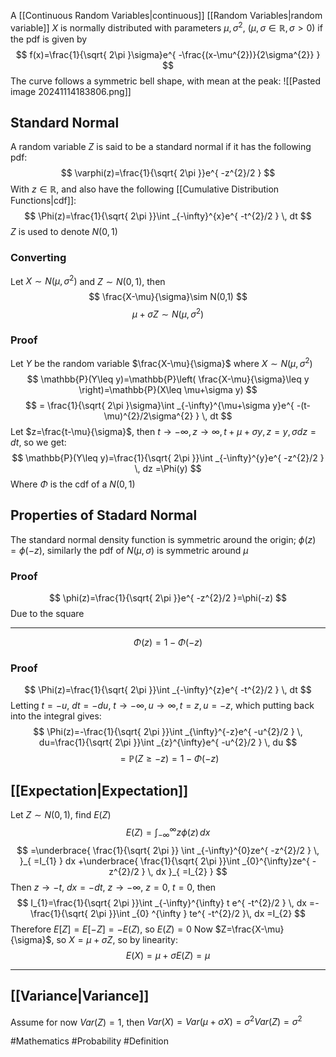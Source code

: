 A [[Continuous Random Variables|continuous]] [[Random Variables|random variable]] $X$ is normally distributed with parameters $\mu,\sigma^{2}$, ($\mu,\sigma \in\mathbb{R},\sigma>0$) if the pdf is given by
$$
f(x)=\frac{1}{\sqrt{ 2\pi }\sigma}e^{ -\frac{(x-\mu^{2})}{2\sigma^{2}} }
$$
The curve follows a symmetric bell shape, with mean at the peak:
![[Pasted image 20241114183806.png]]
## Standard Normal
A random variable $Z$ is said to be a standard normal if it has the following pdf:
$$
\varphi(z)=\frac{1}{\sqrt{ 2\pi }}e^{ -z^{2}/2 }
$$
With $z\in\mathbb{R}$, and also have the following [[Cumulative Distribution Functions|cdf]]:
$$
\Phi(z)=\frac{1}{\sqrt{ 2\pi }}\int _{-\infty}^{x}e^{ -t^{2}/2 } \, dt 
$$
$Z$ is used to denote $N(0,1)$
### Converting
Let $X\sim N(\mu,\sigma^{2})$ and $Z\sim N(0,1)$, then 
$$
\frac{X-\mu}{\sigma}\sim N(0,1)
$$
$$
\mu+\sigma Z\sim N(\mu,\sigma^{2})
$$
### Proof
Let $Y$ be the random variable $\frac{X-\mu}{\sigma}$ where $X\sim N(\mu,\sigma^{2})$
$$
\mathbb{P}(Y\leq y)=\mathbb{P}\left( \frac{X-\mu}{\sigma}\leq y \right)=\mathbb{P}(X\leq \mu+\sigma y)
$$
$$
= \frac{1}{\sqrt{ 2\pi }\sigma}\int _{-\infty}^{\mu+\sigma y}e^{ -(t-\mu)^{2}/2\sigma^{2} } \, dt 
$$
Let $z=\frac{t-\mu}{\sigma}$, then $t \to -\infty,z\to \infty,t+\mu+\sigma y,z=y,\sigma dz=dt$, so we get:
$$
\mathbb{P}(Y\leq y)=\frac{1}{\sqrt{ 2\pi }}\int _{-\infty}^{y}e^{ -z^{2}/2 } \, dz =\Phi(y)
$$
Where $\Phi$ is the cdf of a $N(0,1)$
## Properties of Stadard Normal
The standard normal density function is symmetric around the origin; $\phi(z)=\phi(-z)$, similarly the pdf of $N(\mu,\sigma)$ is symmetric around $\mu$
### Proof
$$
\phi(z)=\frac{1}{\sqrt{ 2\pi }}e^{ -z^{2}/2 }=\phi(-z)
$$
Due to the square
___
$$
\Phi(z)=1-\Phi(-z)
$$
### Proof
$$
\Phi(z)=\frac{1}{\sqrt{ 2\pi }}\int _{-\infty}^{z}e^{ -t^{2}/2 } \, dt 
$$
Letting $t=-u$, $dt=-du$, $t\to -\infty,u\to \infty,t=z,u=-z$, which putting back into the integral gives:
$$
\Phi(z)=-\frac{1}{\sqrt{ 2\pi }}\int _{\infty}^{-z}e^{ -u^{2}/2 } \, du=\frac{1}{\sqrt{ 2\pi }}\int _{z}^{\infty}e^{ -u^{2}/2 } \, du
$$
$$
 =\mathbb{P}(Z\geq-z)=1-\Phi(-z)
$$
## [[Expectation|Expectation]]
Let $Z\sim N(0,1)$, find $E(Z)$
$$
E(Z)=\int_{-\infty}^{\infty} z\phi(z) \, dx 
$$
$$
=\underbrace{ \frac{1}{\sqrt{ 2\pi }} \int _{-\infty}^{0}ze^{ -z^{2}/2 } \, }_{ =I_{1} } dx +\underbrace{ \frac{1}{\sqrt{ 2\pi }}\int _{0}^{\infty}ze^{ -z^{2}/2 } \, dx  }_{ =I_{2} }
$$
Then $z\to-t$, $dx=-dt$, $z\to-\infty$, $z=0$, $t=0$, then
$$
    I_{1}=\frac{1}{\sqrt{ 2\pi }}\int _{-\infty}^{\infty} t e^{ -t^{2}/2 } \, dx =-\frac{1}{\sqrt{ 2\pi }}\int _{0} ^{\infty } te^{ -t^{2}/2 }\, dx =I_{2}
$$
Therefore $E[Z]=E[-Z]=-E(Z)$, so $E(Z)=0$
Now $Z=\frac{X-\mu}{\sigma}$, so $X=\mu+\sigma Z$, so by linearity:
$$
E(X)=\mu+\sigma E(Z)=\mu
$$
___
## [[Variance|Variance]]
Assume for now $Var(Z)=1$, then $Var(X)=Var(\mu+\sigma X)=\sigma^{2}Var(Z)=\sigma^{2}$



#Mathematics #Probability #Definition 